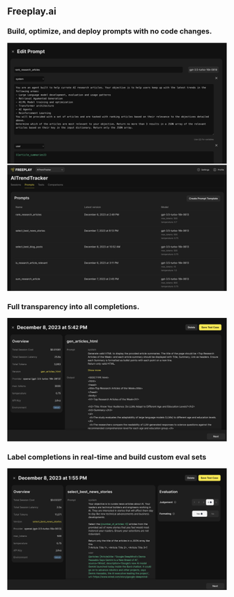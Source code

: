 ## Freeplay.ai

### Build, optimize, and deploy prompts with no code changes.
![prompt template](prompt_templates.png)
![manage prompts](manage_prompts.png)

### Full transparency into all completions.
![sessions](inspect_session.png)

### Label completions in real-time and build custom eval sets
![label completion](eval_labeling.png)



